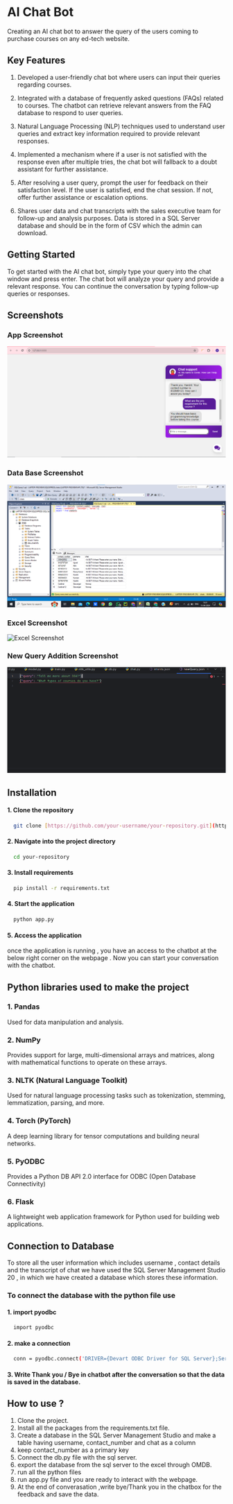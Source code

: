 
# AI Chat Bot

Creating an AI chat bot to answer the query of the users coming to purchase courses on any ed-tech website.

## Key Features 
1. Developed a user-friendly chat bot where users can input their queries regarding courses.

2. Integrated with a database of frequently asked questions (FAQs) related to courses. The chatbot can retrieve relevant answers from the FAQ database to respond to user queries.

3. Natural Language Processing (NLP) techniques used to understand user queries and extract key information required to provide relevant responses.

4. Implemented a mechanism where if a user is not satisfied with the response even after multiple tries, the chat bot will fallback to a doubt assistant for further assistance.

5. After resolving a user query, prompt the user for feedback on their satisfaction level. If the user is satisfied, end the chat session. If not, offer further assistance or escalation options.

6. Shares user data and chat transcripts with the sales executive team for follow-up and analysis purposes. Data is stored in a SQL Server database and should be in the form of CSV which the admin can download.

## Getting Started
To get started with the AI chat bot, simply type your query into the chat window and press enter. The chat bot will analyze your query and provide a relevant response. You can continue the conversation by typing follow-up queries or responses.

## Screenshots
### App Screenshot
![App Screenshot](screenshots/chatui.png)

### Data Base Screenshot
![Data Base Screenshot](screenshots/dbss.png)

### Excel Screenshot
![Excel Screenshot](screenshots/excel_chatbot.png)

### New Query Addition Screenshot
![New Query Screenhot](screenshots/newQuery.png)




## Installation
#### 1. Clone the repository
```bash
  git clone [https://github.com/your-username/your-repository.git](https://github.com/harshit9693/AI-CHATBOT.git)
```

#### 2. Navigate into the project directory
```bash
  cd your-repository
```

#### 3. Install requirements
```bash
  pip install -r requirements.txt
```

#### 4. Start the application
```bash
  python app.py
```

#### 5. Access the application
once the application is running , you have an access to the chatbot at the below right corner on the webpage . Now you can start your conversation with the chatbot.

## Python libraries used to make the project 
### 1. Pandas 
  Used for data manipulation and analysis.
### 2. NumPy
  Provides support for large, multi-dimensional arrays and matrices, along with mathematical functions to operate on these arrays.
### 3. NLTK (Natural Language Toolkit)
  Used for natural language processing tasks such as tokenization, stemming, lemmatization, parsing, and more.
### 4. Torch (PyTorch)
  A deep learning library for tensor computations and building neural networks.
### 5. PyODBC
   Provides a Python DB API 2.0 interface for ODBC (Open Database Connectivity)
### 6. Flask
  A lightweight web application framework for Python used for building web applications.

## Connection to Database
 To store all the user information which includes username , contact details and the transcript of chat we have used the SQL Server Management Studio 20 , in which we have created a database which stores these information.
### To connect the database with the python file use 
#### 1. import pyodbc
```bash
  import pyodbc
```
#### 2. make a connection
```bash
  conn = pyodbc.connect('DRIVER={Devart ODBC Driver for SQL Server};Server=myserver;Database=mydatabase;')
```
#### 3. Write Thank you / Bye in chatbot after the conversation so that the data is saved in the database.

## How to use ?
1. Clone the project.
2. Install all the packages from the requirements.txt file.
3. Create a database in the SQL Server Management Studio and make a table having username, contact_number and chat as a column
4. keep contact_number as a primary key
5. Connect the db.py file with the sql server.
6. export the database from the sql server to the excel through OMDB.
7. run all the python files 
8. run app.py file and you are ready to interact with the webpage.
9. At the end of converasation ,write bye/Thank you in the chatbox for the feedback and save the data.
